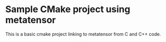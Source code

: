 # Sample CMake project using metatensor

This is a basic cmake project linking to metatensor from C and C++ code.
